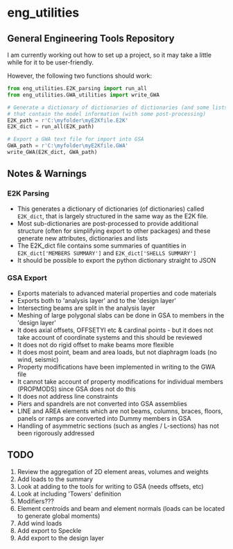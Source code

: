 # eng_utilities

## General Engineering Tools Repository

I am currently working out how to set up a project, so it may take a little while for it to be user-friendly.

However, the following two functions should work:

```python
from eng_utilities.E2K_parsing import run_all
from eng_utilities.GWA_utilities import write_GWA

# Generate a dictionary of dictionaries of dictionaries (and some lists)
# that contain the model information (with some post-processing)
E2K_path = r'C:\myfolder\myE2Kfile.E2K'
E2K_dict = run_all(E2K_path)

# Export a GWA text file for import into GSA
GWA_path = r'C:\myfolder\myE2Kfile.GWA'
write_GWA(E2K_dict, GWA_path)
```

## Notes & Warnings

### E2K Parsing

- This generates a dictionary of dictionaries (of dictionaries) called `E2K_dict`, that is largely structured in the same way as the E2K file.
- Most sub-dictionaries are post-processed to provide additional structure (often for simplifying export to other packages) and these generate new attributes, dictionaries and lists
- The E2K_dict file contains some summaries of quantities in `E2K_dict['MEMBERS SUMMARY']` and `E2K_dict['SHELLS SUMMARY']`
- It should be possible to export the python dictionary straight to JSON

### GSA Export

- Exports materials to advanced material properties and code materials
- Exports both to 'analysis layer' and to the 'design layer'
- Intersecting beams are split in the analysis layer
- Meshing of large polygonal slabs can be done in GSA to members in the 'design layer'
- It does axial offsets, OFFSETYI etc & cardinal points - but it does not take account of coordinate systems and this should be reviewed
- It does not do rigid offset to make beams more flexible
- It does most point, beam and area loads, but not diaphragm loads (no wind, seismic)
- Property modifications have been implemented in writing to the GWA file
- It cannot take account of property modifications for individual members (PROPMODS) since GSA does not do this
- It does not address line constraints
- Piers and spandrels are not converted into GSA assemblies
- LINE and AREA elements which are not beams, columns, braces, floors, panels or ramps are converted into Dummy members in GSA
- Handling of asymmetric sections (such as angles / L-sections) has not been rigorously addressed

## TODO

1. Review the aggregation of 2D element areas, volumes and weights
2. Add loads to the summary
3. Look at adding to the tools for writing to GSA (needs offsets, etc)
4. Look at including 'Towers' definition
5. Modifiers???
6. Element centroids and beam and element normals (loads can be located to generate global moments)
7. Add wind loads
8. Add export to Speckle
9. Add export to the design layer
